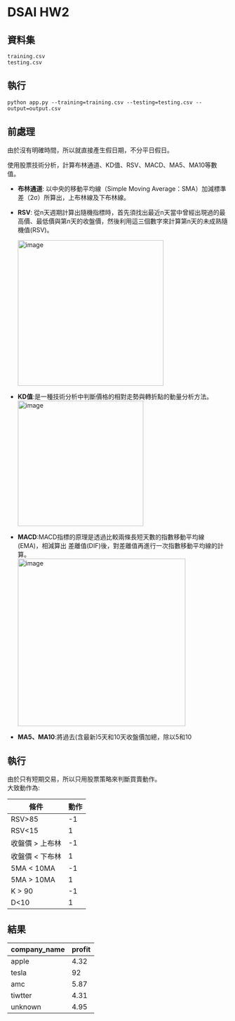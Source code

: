 # DSAI HW2  
## 資料集  
```
training.csv  
testing.csv  
```  
## 執行  
`python app.py --training=training.csv --testing=testing.csv --output=output.csv`
  
## 前處理  
由於沒有明確時間，所以就直接產生假日期，不分平日假日。  

使用股票技術分析，計算布林通道、KD值、RSV、MACD、MA5、MA10等數值。  
* **布林通道**: 以中央的移動平均線（Simple Moving Average：SMA）加減標準差（2σ）所算出，上布林線及下布林線。    
* **RSV**: 從n天週期計算出隨機指標時，首先須找出最近n天當中曾經出現過的最高價、最低價與第n天的收盤價，然後利用這三個數字來計算第n天的未成熟隨機值(RSV)。    

     <img width="332" alt="image" src="https://user-images.githubusercontent.com/65431754/164912144-984210c2-1d12-406c-b407-8527562f93a1.png">   
* **KD值**:是一種技術分析中判斷價格的相對走勢與轉折點的動量分析方法。  
     <img width="286" alt="image" src="https://user-images.githubusercontent.com/65431754/164912159-cfecc4fb-caf4-4170-b13d-964875facf89.png">  
	 
* **MACD**:MACD指標的原理是透過比較兩條長短天數的指數移動平均線(EMA)，相減算出 差離值(DIF)後，對差離值再進行一次指數移動平均線的計算。  
	<img width="382" alt="image" src="https://user-images.githubusercontent.com/65431754/164912213-519024a5-ffe1-4a3c-ba42-8439b3b11cc2.png">
* **MA5、MA10**:將過去(含最新)5天和10天收盤價加總，除以5和10    
## 執行  
由於只有短期交易，所以只用股票策略來判斷買賣動作。  
大致動作為:  


| 條件 | 動作| 
| -------- | -------- |
| RSV>85    | -1     | 
| RSV<15    | 1     |
| 收盤價 > 上布林    | -1     | 
| 收盤價 < 下布林    | 1     |
| 5MA < 10MA    | -1     | 
| 5MA > 10MA    | 1     |
| K > 90    | -1     | 
| D<10    | 1     |    


## 結果  

| company_name | profit| 
| -------- | -------- |
| apple  | 4.32     | 
| tesla    | 92     |
| amc   | 5.87     | 
| tiwtter    | 4.31     |
| unknown | 4.95     | 
   
